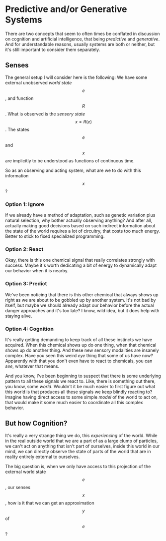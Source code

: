 # Predictive and/or Generative Systems

There are two concepts that seem to often times be conflated in discussion on cognition and artificial intelligence, that being *predictive* and *generative*. And for understandable reasons, usually systems are both or neither, but it's still important to consider them separately.

## Senses

The general setup I will consider here is the following: We have some external unobserved *world state* $$e$$, and function $$R$$. What is observed is the *sensory state* $$x = R(e)$$. The states $$e$$ and $$x$$ are implicitly to be understood as functions of continuous time.

So as an observing and acting system, what are we to do with this information $$x$$?

### Option 1: Ignore

If we already have a method of adaptation, such as genetic variation plus natural selection, why bother actually observing anything? And after all, actually making good decisions based on such indirect information about the state of the world requires a lot of circuitry, that costs too much energy. Better to stick to fixed specialized programming.

### Option 2: React

Okay, there is this one chemical signal that really correlates strongly with success. Maybe it's worth dedicating a bit of energy to dynamically adapt our behavior when it is nearby.

### Option 3: Predict

We've been noticing that there is this other chemical that always shows up right as we are about to be gobbled up by another system. It's not bad by itself, but maybe we should already adapt our behavior before the actual danger approaches and it's too late? I know, wild idea, but it does help with staying alive.

### Option 4: Cognition

It's really getting demanding to keep track of all these instincts we have acquired. When this chemical shows up do one thing, when that chemical shows up do another thing. And these new sensory modalities are insanely complex. Have you seen this weird *eye* thing that some of us have now? Apparently with that you don't even have to react to chemicals, you can *see*, whatever that means.

And you know, I've been beginning to suspect that there is some underlying pattern to all these signals we react to. Like, there is something out there, you know, some *world*. Wouldn't it be much easier to first figure out what this world is that produces all these signals we keep blindly reacting to? Imagine having direct access to some simple *model* of the world to act on, that would make it some much easier to coordinate all this complex behavior. 

## But how Cognition?

It's really a very strange thing we do, this *experiencing* of the world. While in the real outside world that we are a part of as a large clump of particles, we can't act on anything that isn't part of ourselves, inside this world in our mind, we can directly observe the state of parts of the world that are in reality entirely external to ourselves.

The big question is, when we only have access to this projection of the external world state $$e$$, our senses $$x$$, how is it that we can get an approximation $$y$$ of $$e$$?

